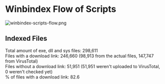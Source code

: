 # Winbindex Flow of Scripts

![winbindex-scripts-flow.png](winbindex-scripts-flow.png)

## Indexed Files

<!--FileStats-->
Total amount of exe, dll and sys files: 298,611  
Files with a download link: 246,660 (98,913 from the actual files, 147,747 from VirusTotal)  
Files without a download link: 51,951 (51,951 weren't uploaded to VirusTotal, 0 weren't checked yet)  
% of files with a download link: 82.6  
<!--/FileStats-->
